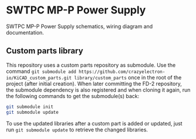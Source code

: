 # SWTPC MP-P Power Supply

SWTPC MP-P Power Supply schematics, wiring diagram and documentation.

## Custom parts library

This repository uses a custom parts repository as submodule.
Use the command `git submodule add https://github.com/crazyelectron-io/KiCAD_custom_parts.git library/custom_parts` once in the root of the project (after initial creation).
When later committing the FD-2 repository, the submodule dependency is also registered and when cloning it again, run the following commands to get the submodule(s) back:

```bash
git submodule init
git submodule update
```

To use the updated libraries after a custom part is added or updated, just run `git submodule update` to retrieve the changed libraries.
